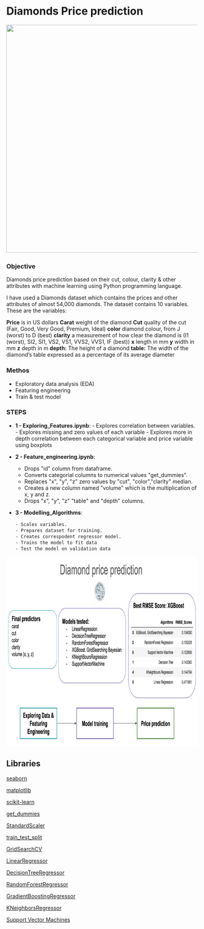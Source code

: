 # Diamonds Price prediction


<img src="https://www.cornel1801.com/videosong/Gentlemen-Prefer-Blondes-Diamonds-Are-a-Girl-s-Best-Friend/1.jpg" width="900" height="600">


### Objective


Diamonds price prediction based on their cut, colour, clarity & other attributes with machine learning using Python programming language.
 
I have used a Diamonds dataset which contains the prices and other attributes of almost 54,000 diamonds. The dataset contains 10 variables. These are the variables:

**Price** is in US dollars
**Carat** weight of the diamond
**Cut** quality of the cut (Fair, Good, Very Good, Premium, Ideal)
**color** diamond colour, from J (worst) to D (best)
**clarity** a measurement of how clear the diamond is (I1 (worst), SI2, SI1, VS2, VS1, VVS2, VVS1, IF (best))
**x** length in mm
**y** width in mm
**z** depth in m
**depth:** The height of a diamond
**table:** The width of the diamond’s table expressed as a percentage of its average diameter



### Methos


- Exploratory data analysis (EDA)
- Featuring engineering
- Train & test model


### STEPS

-  **1 - Exploring_Features.ipynb**:
       - Explores correlation between variables.
       - Explores missing and zero values of each variable
       - Explores more in depth correlation between each categorical variable and price variable using   boxplots
       




- **2 - Feature_engineering.ipynb**: 

    - Drops "id" column from dataframe.
    - Converts categorial columns to numerical values "get_dummies".
    - Replaces "x", "y", "z" zero values by "cut", "color","clarity" median.
    - Creates a new column named "volume" which is the multiplication of x, y and z.
    - Drops "x", "y", "z" "table" and "depth" columns.



- **3 - Modelling_Algorithms**:

      - Scales variables.
      - Prepares dataset for training.
      - Creates correspodent regressor model.
      - Trains the model to fit data
      - Test the model on validation data


<img src="https://github.com/maria-luisa-gomez/diamond_prices/blob/main/images/diamond_price_pred.png" width="900" height="500">



## Libraries


[seaborn](https://seaborn.pydata.org)

[matplotlib](https://matplotlib.org)

[scikit-learn](https://scikit-learn.org/stable/)

[get_dummies](https://pandas.pydata.org/docs/reference/api/pandas.get_dummies.html)

[StandardScaler](https://scikit-learn.org/stable/modules/generated/sklearn.preprocessing.StandardScaler.html)

[train_test_split](https://scikit-learn.org/stable/modules/generated/sklearn.model_selection.train_test_split.html)

[GridSearchCV](https://scikit-learn.org/stable/modules/generated/sklearn.model_selection.GridSearchCV.html)

[LinearRegressor](https://scikit-learn.org/stable/modules/generated/sklearn.linear_model.LinearRegression.html)

[DecisionTreeRegressor](https://scikit-learn.org/stable/modules/generated/sklearn.tree.DecisionTreeRegressor.html)

[RandomForestRegressor](https://scikit-learn.org/stable/modules/generated/sklearn.ensemble.RandomForestRegressor.html)

[GradientBoostingRegressor](https://scikit-learn.org/stable/modules/generated/sklearn.neighbors.KNeighborsRegressor.html)

[KNeighborsRegressor](https://scikit-learn.org/stable/modules/generated/sklearn.neighbors.KNeighborsRegressor.html)

[Support Vector Machines](https://scikit-learn.org/stable/modules/svm.html)

